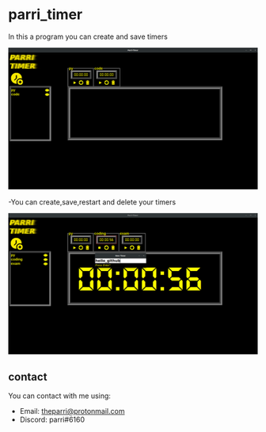 # parri_timer
In this a program you can create and save timers

![](https://github.com/ParriCode/parri_timer/blob/main/git_images/img1.png)

-You can create,save,restart and delete your timers

![](https://github.com/ParriCode/parri_timer/blob/main/git_images/img2.png)

## contact
You can contact with me using:
 - Email: theparri@protonmail.com
 - Discord: parri#6160
